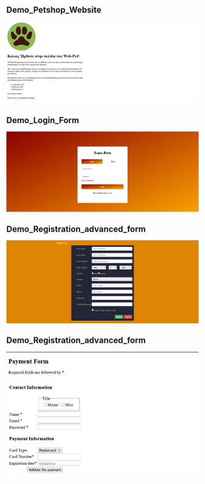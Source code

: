 ## Demo_Petshop_Website

![Παρουσίαση Εφαρμογής](petshop.gif)


## Demo_Login_Form

![Παρουσίαση Εφαρμογής](forma.gif)


## Demo_Registration_advanced_form

![Παρουσίαση Εφαρμογής](advanced_form.gif)


## Demo_Registration_advanced_form

![Παρουσίαση Εφαρμογής](payment_form.gif)
